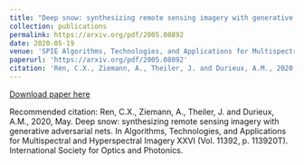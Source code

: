 ```yaml
---
title: "Deep snow: synthesizing remote sensing imagery with generative adversarial nets"
collection: publications
permalink: https://arxiv.org/pdf/2005.08892
date: 2020-05-19
venue: 'SPIE Algorithms, Technologies, and Applications for Multispectral and Hyperspectral Imagery XXVI'
paperurl: 'https://arxiv.org/pdf/2005.08892'
citation: 'Ren, C.X., Ziemann, A., Theiler, J. and Durieux, A.M., 2020, May. Deep snow: synthesizing remote sensing imagery with generative adversarial nets. In Algorithms, Technologies, and Applications for Multispectral and Hyperspectral Imagery XXVI (Vol. 11392, p. 113920T). International Society for Optics and Photonics.'
---
```


[Download paper here](https://arxiv.org/pdf/2005.08892)

Recommended citation: Ren, C.X., Ziemann, A., Theiler, J. and Durieux, A.M., 2020, May. Deep snow: synthesizing remote sensing imagery with generative adversarial nets. In Algorithms, Technologies, and Applications for Multispectral and Hyperspectral Imagery XXVI (Vol. 11392, p. 113920T). International Society for Optics and Photonics.